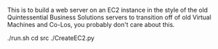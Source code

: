This is to build a web server on an EC2 instance in the style of the old Quintessential Business Solutions
servers to transition off of old Virtual Machines and Co-Los, you probably don't care about this.


./run.sh
cd src
./CreateEC2.py




